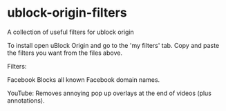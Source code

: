 # ublock-origin-filters
A collection of useful filters for ublock origin

To install open uBlock Origin and go to the 'my filters' tab. Copy and paste the filters you want from the files above. 

Filters: 

Facebook 
  Blocks all known Facebook domain names. 

YouTube: 
  Removes annoying pop up overlays at the end of videos (plus annotations).
